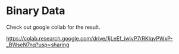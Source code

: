 # Binary Data

Check out google collab for the result.

<https://colab.research.google.com/drive/1jLeEf_iwlvP7rRKlqvPWxP-_BWseN7nq?usp=sharing>
